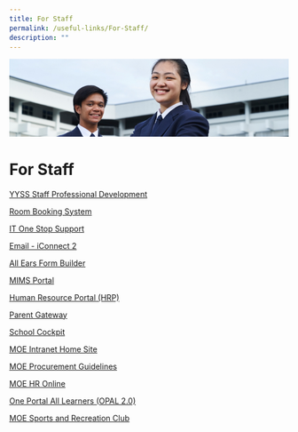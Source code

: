```yaml
---
title: For Staff
permalink: /useful-links/For-Staff/
description: ""
---
```

![](/images/Useful%20Links.jpg)

For Staff
=========

[YYSS Staff Professional Development](https://sites.google.com/moe.edu.sg/yyss-professional-learning-com/home?pli=1&authuser=1)  

[Room Booking System](https://rbs.avero-tech.com/)

[IT One Stop Support](https://sites.google.com/moe.edu.sg/it-one-stop-support/home)

[Email - iConnect 2](http://icon.moe.edu.sg/)

[All Ears Form Builder](https://forms.moe.edu.sg/)

[MIMS Portal](https://idp.mims.moe.gov.sg/nidp/saml2/sso)

[Human Resource Portal (HRP)](https://www.hrp.gov.sg/hrp/#/)  

[Parent Gateway](https://pg.moe.edu.sg/)  

[School Cockpit](https://schoolcockpit.moe.gov.sg/)

[MOE Intranet Home Site](https://intranet.moe.gov.sg/Pages/Home.aspx)  

[MOE Procurement Guidelines](https://intranet.moe.gov.sg/moeprocurement)  

[MOE HR Online](https://intranet.moe.gov.sg/hronline/Pages/Home.aspx)  

[One Portal All Learners (OPAL 2.0)](https://www.opal2.moe.edu.sg/)  

[MOE Sports and Recreation Club](https://www.mesrc.net/)